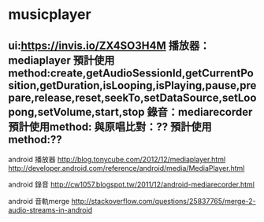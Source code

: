 # musicplayer
ui:https://invis.io/ZX4SO3H4M
播放器：mediaplayer
預計使用method:create,getAudioSessionId,getCurrentPosition,getDuration,isLooping,isPlaying,pause,prepare,release,reset,seekTo,setDataSource,setLoopong,setVolume,start,stop
錄音：mediarecorder
預計使用method:
與原唱比對：??
預計使用method:??
----------------------------------------------------------------------
android 播放器
http://blog.tonycube.com/2012/12/mediaplayer.html
http://developer.android.com/reference/android/media/MediaPlayer.html


android 錄音
http://cw1057.blogspot.tw/2011/12/android-mediarecorder.html

android 音軌merge
http://stackoverflow.com/questions/25837765/merge-2-audio-streams-in-android
